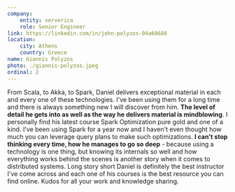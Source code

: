 ```yaml
---
company:
    entity: ververica
    role: Senior Engineer
link: https://linkedin.com/in/john-polyzos-04a60688
location:
    city: Athens
    country: Greece
name: Giannis Polyzos
photo: ./giannis-polyzos.jpeg
ordinal: 2
---
```


From Scala, to Akka, to Spark, Daniel delivers exceptional material in each and every one of these technologies. I've been using them for a long time and there is always something new I will discover from him. **The level of detail he gets into as well as the way he delivers material is mindblowing**. I personally find his latest course Spark Optimization pure gold and one of a kind. I've been using Spark for a year now and I haven't even thought how much you can leverage query plans to make such optimizations. **I can't stop thinking every time, how he manages to go so deep** - because using a technology is one thing, but knowing its internals so well and how everything works behind the scenes is another story when it comes to distributed systems. Long story short Daniel is definitely the best instructor I've come across and each one of his courses is the best resource you can find online. Kudos for all your work and knowledge sharing.
